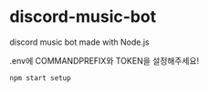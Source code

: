 # discord-music-bot
discord music bot made with Node.js

.env에 COMMANDPREFIX와 TOKEN을 설정해주세요!

```sh
npm start setup
```